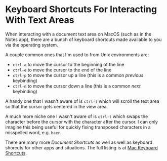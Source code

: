 # Keyboard Shortcuts For Interacting With Text Areas

When interacting with a document text area on MacOS (such as in the Notes app),
there are a bunch of keyboard shortcuts made available to you via the operating
system.

A couple common ones that I'm used to from Unix environments are:

- `ctrl-a` to move the cursor to the beginning of the line
- `ctrl-e` to move the cursor to the end of the line
- `ctrl-p` to move the cursor up a line (this is a common _previous_ keybinding)
- `ctrl-n` to move the cursor down a line (this is a common _next_ keybinding)

A handy one that I wasn't aware of is `ctrl-l` which will scroll the text area
so that the cursor gets centered in the view area.

A much more niche one I wasn't aware of is `ctrl-t` which swaps the character
before the cursor with the character after the cursor. I can only imagine this
being useful for quickly fixing transposed characters in a misspelled word,
e.g. `baer`.

There are many more *Document Shortcuts* as well as well as keyboard shorcuts
for other apps and situations. The full listing is at [Mac Keyboard
Shortcuts](https://support.apple.com/en-us/102650).

